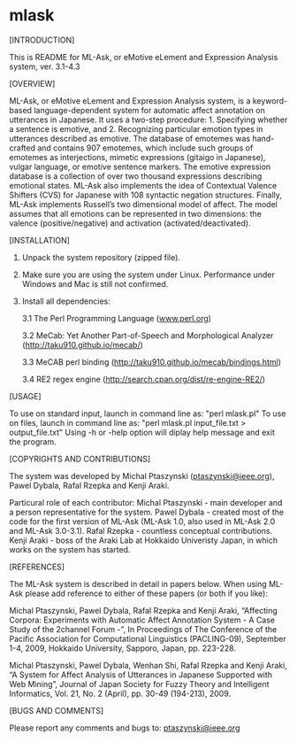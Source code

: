 # mlask
[INTRODUCTION]

This is README for ML-Ask, or eMotive eLement and Expression Analysis system, ver. 3.1-4.3

[OVERVIEW]

ML-Ask, or eMotive eLement and Expression Analysis system, is a keyword-based language-dependent system for automatic affect annotation on utterances in Japanese. It uses a two-step procedure:
    1. Specifying whether a sentence is emotive, and
    2. Recognizing particular emotion types in utterances described as emotive.
The database of emotemes was hand-crafted and contains 907 emotemes, which include such groups of emotemes as interjections, mimetic expressions (gitaigo in Japanese), vulgar language, or emotive sentence markers. 
The emotive expression database is a collection of over two thousand expressions describing emotional states.
ML-Ask also implements the idea of Contextual Valence Shifters (CVS) for Japanese with 108 syntactic negation structures.
Finally, ML-Ask implements Russell’s two dimensional model of affect. The model assumes that all emotions can be represented in two dimensions: the valence (positive/negative) and activation (activated/deactivated).

[INSTALLATION]

1. Unpack the system repository (zipped file).

2. Make sure you are using the system under Linux. Performance under Windows and Mac is still not confirmed.

3. Install all dependencies:

    3.1 The Perl Programming Language (www.perl.org)

    3.2 MeCab: Yet Another Part-of-Speech and Morphological Analyzer (http://taku910.github.io/mecab/)

    3.3 MeCAB perl binding (http://taku910.github.io/mecab/bindings.html)

    3.4 RE2 regex engine (http://search.cpan.org/dist/re-engine-RE2/)

[USAGE]

To use on standard input, launch in command line as: "perl mlask.pl"
To use on files, launch in command line as: "perl mlask.pl input_file.txt > output_file.txt"
Using -h or -help option will diplay help message and exit the program.

[COPYRIGHTS AND CONTRIBUTIONS]

The system was developed by Michal Ptaszynski (ptaszynski@ieee.org), Pawel Dybala, Rafal Rzepka and Kenji Araki. 

Particural role of each contributor:
Michal Ptaszynski - main developer and a person representative for the system.
Pawel Dybala - created most of the code for the first version of ML-Ask (ML-Ask 1.0, also used in ML-Ask 2.0 and ML-Ask 3.0-3.1).
Rafal Rzepka - countless conceptual contributions.
Kenji Araki - boss of the Araki Lab at Hokkaido Univeristy Japan, in which works on the system has started.

[REFERENCES]

The ML-Ask system is described in detail in papers below. When using ML-Ask please add reference to either of these papers (or both if you like):

Michal Ptaszynski, Pawel Dybala, Rafal Rzepka and Kenji Araki, “Affecting Corpora: Experiments with Automatic Affect Annotation System - A Case Study of the 2channel Forum -”, In Proceedings of The Conference of the Pacific Association for Computational Linguistics (PACLING-09), September 1-4, 2009, Hokkaido University, Sapporo, Japan, pp. 223-228.

Michal Ptaszynski, Pawel Dybala, Wenhan Shi, Rafal Rzepka and Kenji Araki, “A System for Affect Analysis of Utterances in Japanese Supported with Web Mining”, Journal of Japan Society for Fuzzy Theory and Intelligent Informatics, Vol. 21, No. 2 (April), pp. 30-49 (194-213), 2009.

[BUGS AND COMMENTS]

Please report any comments and bugs to: ptaszynski@ieee.org

